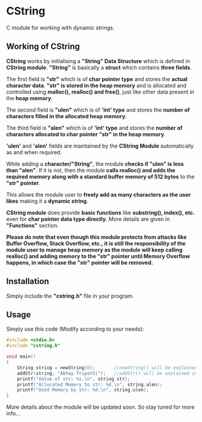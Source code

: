 # CString

C module for working with dynamic strings.

## Working of CString

**CString** works by initialising a **"String" Data Structure** which is defined in **CString module**. **"String"** is basically a **struct** which contains **three fields**.

The first field is **"str"** which is of **char pointer type** and stores the **actual character data**. **"str" is stored in the heap memory** and is allocated and controlled using **malloc(), realloc() and free()**, just like other data present in the **heap memory**.

The second field is **"ulen"** which is of **'int' type** and stores the **number of characters filled in the allocated heap memory**.

The third field is **"alen"** which is of **'int' type** and stores the **number of characters allocated to char pointer "str" in the heap memory**.

**'ulen'** and **'alen'** fields are maintained by the **CString Module** automatically as and when required.

While adding a **character/"String"**, the module **checks if "ulen" is less than "alen"**. If it is not, then the module **calls realloc() and adds the required memory along with a standard buffer memory of 512 bytes** to the **"str" pointer**.

This allows the module user to **freely add as many characters as the user likes** making it a **dynamic string**.

**CString module** does provide **basic functions** like **substring(), index(), etc.** even for **char pointer data type directly**. More details are given in **"Functions"** section.

**Please do note that even though this module protects from attacks like Buffer Overflow, Stack Overflow, etc., it is still the responsibility of the module user to manage heap memory as the module will keep calling realloc() and adding memory to the "str" pointer until Memory Overflow happens, in which case the "str" pointer will be removed.**

## Installation

Simply include the **"cstring.h"** file in your program.

## Usage

Simply use this code (Modify according to your needs):

```C
#include <stdio.h>
#include "cstring.h"

void main()
{
    String string = newString(0);       //newString() will be explained in detail in the functions section.
    addStr(string, "Abhay Tripathi");   //addStr() will be explained in detail in the functions section.
    printf("Value of str: %s.\n", string.str);
    printf("Allocated Memory to str: %d.\n", string.alen);
    printf("Used Memory by str: %d.\n", string.ulen);
}
```

More details about the module will be updated soon. So stay tuned for more info...

<!--
### Parameters

- **public_key (Optional):** Public Key to be used if you want to use existing key (Default: "").
- **private_key (Optional):** Private Key to be used if you want to use existing key (Default: "").
- **save (Optional):** Should be true/false. Specifies whether the keys have to be stored in a file or not (Default: true).
- **key_path (Optional):** Specifies the path and name of the file where the keys have to be stored, if save = true (Default: root of your java projct)**(NOTE: Default value won't work in Android Project)**.
- **new (Optional):** Should be true/false. Specifies whether it should ignore any existing key pairs and generate new key pair or not (Default: false).

## Functions

### keys()

```java
Map keys = e2e.keys();
```

Returns Private Key and Public Key in the form of Map of the format {"public": %YOUR_PUBLIC_KEY%, "private": %YOUR_PRIVATE_KEY%}.

### encrypt(String message, String public_key)

```java
String message = "Multicrypt algorithm is highly secure!";
String public_key = keys.get("public");
String encrypted_message = e2e.encrypt(message, public_key);
```

Encrypts the message using MULTICRYPT algorithm.

**Parameters**

- **message (Required):** Message to encrypt.
- **public_key (Required):** Public Key of the recipient of the message (for the asymmetric encryption part).


### decrypt(String message, String private_key)

```java
String private_key = keys.get("private");
String actual_message = e2e.decrypt(encrypted_message, private_key);
```

Decrypts the encrypted message using MULTICRYPT algorithm.

**Parameters**

- **message (Required):** Encrypted Message to decryt.
- **private_key (Optional):** Your Private Key required to decrypt any message which is encrypted with Public Key linked to that private key (Default: Key which was either passed in the parameters map or generated by the program for you).

Useful for transmitting data securely between 2 devices on a network.
-->
